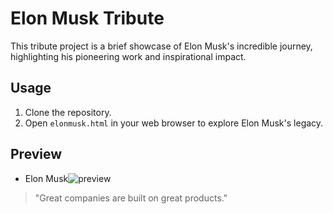 # Elon Musk Tribute

This tribute project is a brief showcase of Elon Musk's incredible journey, highlighting his pioneering work and inspirational impact.

## Usage

1. Clone the repository.
2. Open `elonmusk.html` in your web browser to explore Elon Musk's legacy.

## Preview

 - Elon Musk![preview](https://github.com/Sravanireddyg/VisionX/assets/95694239/51ad4601-f621-49fa-8108-7d58e5a91199)
> "Great companies are built on great products."
